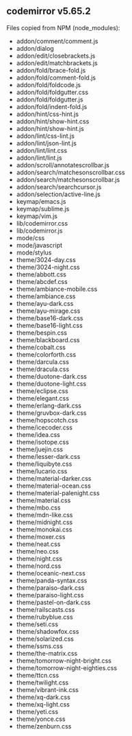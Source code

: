 ## codemirror v5.65.2

Files copied from NPM (node_modules):
* addon/comment/comment.js
* addon/dialog
* addon/edit/closebrackets.js
* addon/edit/matchbrackets.js
* addon/fold/brace-fold.js
* addon/fold/comment-fold.js
* addon/fold/foldcode.js
* addon/fold/foldgutter.css
* addon/fold/foldgutter.js
* addon/fold/indent-fold.js
* addon/hint/css-hint.js
* addon/hint/show-hint.css
* addon/hint/show-hint.js
* addon/lint/css-lint.js
* addon/lint/json-lint.js
* addon/lint/lint.css
* addon/lint/lint.js
* addon/scroll/annotatescrollbar.js
* addon/search/matchesonscrollbar.css
* addon/search/matchesonscrollbar.js
* addon/search/searchcursor.js
* addon/selection/active-line.js
* keymap/emacs.js
* keymap/sublime.js
* keymap/vim.js
* lib/codemirror.css
* lib/codemirror.js
* mode/css
* mode/javascript
* mode/stylus
* theme/3024-day.css
* theme/3024-night.css
* theme/abbott.css
* theme/abcdef.css
* theme/ambiance-mobile.css
* theme/ambiance.css
* theme/ayu-dark.css
* theme/ayu-mirage.css
* theme/base16-dark.css
* theme/base16-light.css
* theme/bespin.css
* theme/blackboard.css
* theme/cobalt.css
* theme/colorforth.css
* theme/darcula.css
* theme/dracula.css
* theme/duotone-dark.css
* theme/duotone-light.css
* theme/eclipse.css
* theme/elegant.css
* theme/erlang-dark.css
* theme/gruvbox-dark.css
* theme/hopscotch.css
* theme/icecoder.css
* theme/idea.css
* theme/isotope.css
* theme/juejin.css
* theme/lesser-dark.css
* theme/liquibyte.css
* theme/lucario.css
* theme/material-darker.css
* theme/material-ocean.css
* theme/material-palenight.css
* theme/material.css
* theme/mbo.css
* theme/mdn-like.css
* theme/midnight.css
* theme/monokai.css
* theme/moxer.css
* theme/neat.css
* theme/neo.css
* theme/night.css
* theme/nord.css
* theme/oceanic-next.css
* theme/panda-syntax.css
* theme/paraiso-dark.css
* theme/paraiso-light.css
* theme/pastel-on-dark.css
* theme/railscasts.css
* theme/rubyblue.css
* theme/seti.css
* theme/shadowfox.css
* theme/solarized.css
* theme/ssms.css
* theme/the-matrix.css
* theme/tomorrow-night-bright.css
* theme/tomorrow-night-eighties.css
* theme/ttcn.css
* theme/twilight.css
* theme/vibrant-ink.css
* theme/xq-dark.css
* theme/xq-light.css
* theme/yeti.css
* theme/yonce.css
* theme/zenburn.css
